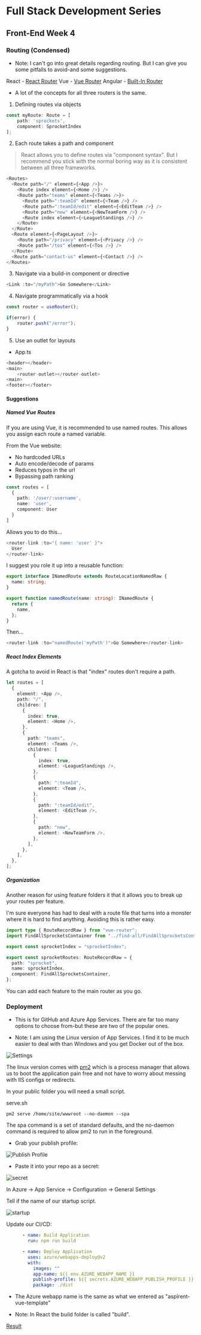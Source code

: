 # Full Stack Development Series

## Front-End Week 4

### Routing (Condensed)

- Note: I can't go into great details regarding routing. But I can give you some pitfalls to avoid-and some suggestions.

React - [React Router](https://reactrouter.com/en/main)
Vue - [Vue Router](https://router.vuejs.org/)
Angular - [Built-In Router](https://angular.io/guide/routing-overview)

- A lot of the concepts for all three routers is the same.

1. Defining routes via objects

```typescript
const myRoute: Route = [
    path: 'sprockets',
    component: SprocketIndex
];
```

2. Each route takes a path and component

> React allows you to define routes via "component syntax". But I recommend you stick with the normal boring way as it is consistent between all three frameworks.

```typescript
<Routes>
  <Route path="/" element={<App />}>
    <Route index element={<Home />} />
    <Route path="teams" element={<Teams />}>
      <Route path=":teamId" element={<Team />} />
      <Route path=":teamId/edit" element={<EditTeam />} />
      <Route path="new" element={<NewTeamForm />} />
      <Route index element={<LeagueStandings />} />
    </Route>
  </Route>
  <Route element={<PageLayout />}>
    <Route path="/privacy" element={<Privacy />} />
    <Route path="/tos" element={<Tos />} />
  </Route>
  <Route path="contact-us" element={<Contact />} />
</Routes>
```

3. Navigate via a build-in component or directive

```typescript
<Link :to="/myPath">Go Somewhere</Link>
```

4. Navigate programmatically via a hook

```typescript
const router = useRouter();

if(error) {
    router.push("/error");
}
```

5. Use an outlet for layouts

- App.ts
```typescript
<header></header>
<main>
    <router-outlet></router-outlet>
<main>
<footer></footer>
```

#### Suggestions

##### Named Vue Routes

If you are using Vue, it is recommended to use named routes. This allows you assign each route a named variable.

From the Vue website:

- No hardcoded URLs
- Auto encode/decode of params
- Reduces typos in the url
- Bypassing path ranking

```typescript
const routes = [
  {
    path: '/user/:username',
    name: 'user',
    component: User
  }
]
```

Allows you to do this...

```typescript
<router-link :to="{ name: 'user' }">
  User
</router-link>
```

I suggest you role it up into a reusable function:

```typescript
export interface INamedRoute extends RouteLocationNamedRaw {
  name: string;
}

export function namedRoute(name: string): INamedRoute {
  return {
    name,
  };
}
```

Then...

```typescript
<router-link :to="namedRoute('myPath')">Go Somewhere</router-link>
```

##### React Index Elements

A gotcha to avoid in React is that "index" routes don't require a path.

```typescript
let routes = [
  {
    element: <App />,
    path: "/",
    children: [
      {
        index: true,
        element: <Home />,
      },
      {
        path: "teams",
        element: <Teams />,
        children: [
          {
            index: true,
            element: <LeagueStandings />,
          },
          {
            path: ":teamId",
            element: <Team />,
          },
          {
            path: ":teamId/edit",
            element: <EditTeam />,
          },
          {
            path: "new",
            element: <NewTeamForm />,
          },
        ],
      },
    ],
  },
];
```

##### Organization

Another reason for using feature folders it that it allows you to break up your routes per feature.

I'm sure everyone has had to deal with a route file that turns into a monster where it is hard to find anything. Avoiding this is rather easy.

```typescript
import type { RouteRecordRaw } from "vue-router";
import FindAllSprocketsContainer from "../find-all/FindAllSprocketsContainer.vue";

export const sprocketIndex = "sprocketIndex";

export const sprocketRoutes: RouteRecordRaw = {
  path: "sprocket",
  name: sprocketIndex,
  component: FindAllSprocketsContainer,
};
```

You can add each feature to the main router as you go.

### Deployment

- This is for GitHub and Azure App Services. There are far too many options to choose from-but these are two of the popular ones.

- Note: I am using the Linux version of App Services. I find it to be much easier to deal with than Windows and you get Docker out of the box.

![Settings](./week-four/azure_settings.png)

The linux version comes with [pm2](https://pm2.io/) which is a process manager that allows us to boot the application pain free and not have to worry about messing with IIS configs or redirects.

In your public folder you will need a small script.

serve.sh

```shell
pm2 serve /home/site/wwwroot --no-daemon --spa
```

The spa command is a set of standard defaults, and the no-daemon command is required to allow pm2 to run in the foreground.

- Grab your publish profile:

![Publish Profile](./week-four/publish_profile.png)

- Paste it into your repo as a secret:

![secret](./week-four/secret.png)

In Azure -> App Service -> Configuration -> General Settings

Tell if the name of our startup script.

![startup](./week-four/startup.png)

Update our CI/CD:

```yaml
      - name: Build Application
        run: npm run build

      - name: Deploy Application
        uses: azure/webapps-deploy@v2
        with:
          images: ""
          app-name: ${{ env.AZURE_WEBAPP_NAME }}
          publish-profile: ${{ secrets.AZURE_WEBAPP_PUBLISH_PROFILE }}
          package: ./dist
```

- The Azure webapp name is the same as what we entered as "aspirent-vue-template"

- Note: In React the build folder is called "build".

[Result](https://aspirent-vue-template.azurewebsites.net/)